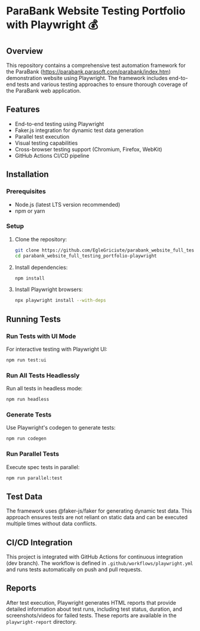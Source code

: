 # ParaBank Website Testing Portfolio with Playwright 💰

## Overview
This repository contains a comprehensive test automation framework for the ParaBank (https://parabank.parasoft.com/parabank/index.htm) demonstration website using Playwright. The framework includes end-to-end tests and various testing approaches to ensure thorough coverage of the ParaBank web application.

## Features
- End-to-end testing using Playwright
- Faker.js integration for dynamic test data generation
- Parallel test execution
- Visual testing capabilities
- Cross-browser testing support (Chromium, Firefox, WebKit)
- GitHub Actions CI/CD pipeline

## Installation

### Prerequisites
- Node.js (latest LTS version recommended)
- npm or yarn

### Setup
1. Clone the repository:
   ```bash
   git clone https://github.com/EgleGriciute/parabank_website_full_testing_portfolio-playwright.git
   cd parabank_website_full_testing_portfolio-playwright
   ```

2. Install dependencies:
   ```bash
   npm install
   ```

3. Install Playwright browsers:
   ```bash
   npx playwright install --with-deps
   ```

## Running Tests

### Run Tests with UI Mode
For interactive testing with Playwright UI:
```bash
npm run test:ui
```

### Run All Tests Headlessly
Run all tests in headless mode:
```bash
npm run headless
```

### Generate Tests
Use Playwright's codegen to generate tests:
```bash
npm run codegen
```

### Run Parallel Tests
Execute spec tests in parallel:
```bash
npm run parallel:test
```

## Test Data
The framework uses @faker-js/faker for generating dynamic test data. This approach ensures tests are not reliant on static data and can be executed multiple times without data conflicts.

## CI/CD Integration
This project is integrated with GitHub Actions for continuous integration (dev branch). The workflow is defined in `.github/workflows/playwright.yml` and runs tests automatically on push and pull requests.

## Reports
After test execution, Playwright generates HTML reports that provide detailed information about test runs, including test status, duration, and screenshots/videos for failed tests. These reports are available in the `playwright-report` directory.
